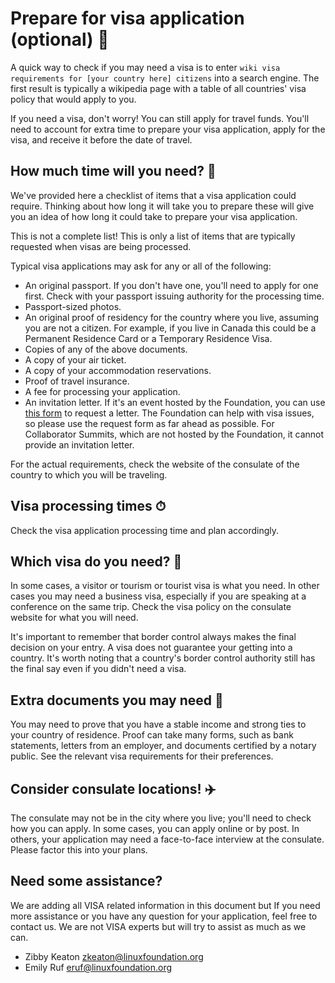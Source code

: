 # Prepare for visa application (optional) 🛂

A quick way to check if you may need a visa is to enter `wiki visa requirements
for [your country here] citizens` into a search engine. The first result is typically a
wikipedia page with a table of all countries' visa policy that would apply to you.

If you need a visa, don't worry! You can still apply for travel funds. You'll need
to account for extra time to prepare your visa application, apply for the visa,
and receive it before the date of travel.

## How much time will you need? 📅

We've provided here a checklist of items that a visa application could require.
Thinking about how long it will take you to prepare these will give you an idea of how
long it could take to prepare your visa application.

This is not a complete list! This is only a list of items that are typically requested
when visas are being processed.

Typical visa applications may ask for any or all of the following:

* An original passport. If you don't have one, you'll need to apply for one first.
Check with your passport issuing authority for the processing time.
* Passport-sized photos.
* An original proof of residency for the country where you live,
assuming you are not a citizen. For example, if you live in Canada this could be
a Permanent Residence Card or a Temporary Residence Visa.
* Copies of any of the above documents.
* A copy of your air ticket.
* A copy of your accommodation reservations.
* Proof of travel insurance.
* A fee for processing your application.
* An invitation letter. If it's an event hosted by the Foundation, you can use
[this form][visa-request-form] to request a letter. The Foundation
can help with visa issues, so please use the request form as far ahead as possible.
For Collaborator Summits, which are not hosted by the Foundation, it cannot provide
an invitation letter.

For the actual requirements, check the website of the consulate of the country to
which you will be traveling.

## Visa processing times ⏱

Check the visa application processing time and plan accordingly.

## Which visa do you need? 🛂

In some cases, a visitor or tourism or tourist visa is what you need. In other cases 
you may need a business visa, especially if you are speaking at a conference on the same 
trip. Check the visa policy on the consulate website for what you will need.

It's important to remember that border control always makes the final decision on your
entry. A visa does not guarantee your getting into a country. It's worth noting that 
a country's border control authority still has the final say even if you didn't need a 
visa.

## Extra documents you may need 📝

You may need to prove that you have a stable income and strong ties to your country
of residence. Proof can take many forms, such as bank statements, letters from
an employer, and documents certified by a notary public. See the relevant visa requirements
for their preferences.

## Consider consulate locations! ✈️

The consulate may not be in the city where you live; you'll need to check how you
can apply. In some cases, you can apply online or by post. In others, your application
may need a face-to-face interview at the consulate. Please factor this into your
plans.

## Need some assistance?

We are adding all VISA related information in this document but If you need more assistance or you have any question for your application, feel free to contact us. We are not VISA experts but will try
to assist as much as we can.

- Zibby Keaton <zkeaton@linuxfoundation.org>
- Emily Ruf <eruf@linuxfoundation.org>

[visa-request-form]: https://events.linuxfoundation.org/visa-request/ "visa request form"
